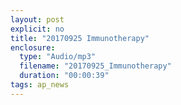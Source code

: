 ```yaml
---
layout: post
explicit: no
title: "20170925 Immunotherapy"
enclosure:
  type: "Audio/mp3"
  filename: "20170925_Immunotherapy"
  duration: "00:00:39"
tags: ap_news
---
```




